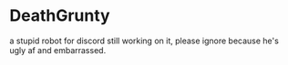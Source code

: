 # DeathGrunty
a stupid robot for discord
still working on it, please ignore because he's ugly af and embarrassed.
